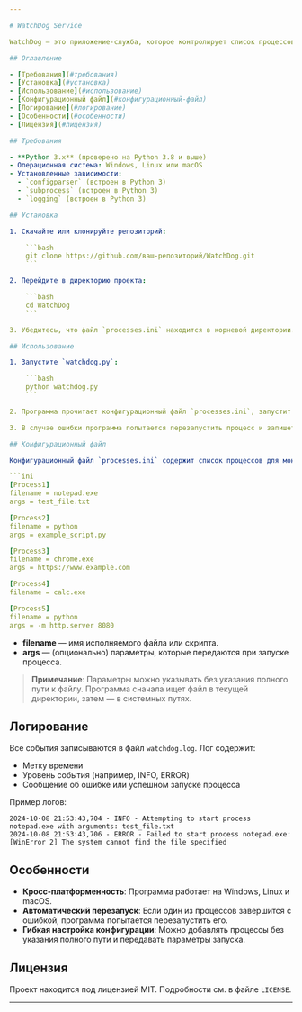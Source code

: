 ```yaml
---

# WatchDog Service

WatchDog — это приложение-служба, которое контролирует список процессов, указанных в конфигурационном файле. Если какой-либо процесс завершится с ошибкой, WatchDog автоматически перезапустит его и запишет ошибку в лог. Программа поддерживает добавление новых процессов в список контроля во время выполнения.

## Оглавление

- [Требования](#требования)
- [Установка](#установка)
- [Использование](#использование)
- [Конфигурационный файл](#конфигурационный-файл)
- [Логирование](#логирование)
- [Особенности](#особенности)
- [Лицензия](#лицензия)

## Требования

- **Python 3.x** (проверено на Python 3.8 и выше)
- Операционная система: Windows, Linux или macOS
- Установленные зависимости:
  - `configparser` (встроен в Python 3)
  - `subprocess` (встроен в Python 3)
  - `logging` (встроен в Python 3)

## Установка

1. Скачайте или клонируйте репозиторий:

    ```bash
    git clone https://github.com/ваш-репозиторий/WatchDog.git
    ```

2. Перейдите в директорию проекта:

    ```bash
    cd WatchDog
    ```

3. Убедитесь, что файл `processes.ini` находится в корневой директории.

## Использование

1. Запустите `watchdog.py`:

    ```bash
    python watchdog.py
    ```

2. Программа прочитает конфигурационный файл `processes.ini`, запустит указанные процессы и начнёт их мониторинг.

3. В случае ошибки программа попытается перезапустить процесс и запишет сообщение об ошибке в лог-файл `watchdog.log`.

## Конфигурационный файл

Конфигурационный файл `processes.ini` содержит список процессов для мониторинга. Каждый процесс указывается в отдельной секции. Пример файла:

```ini
[Process1]
filename = notepad.exe
args = test_file.txt

[Process2]
filename = python
args = example_script.py

[Process3]
filename = chrome.exe
args = https://www.example.com

[Process4]
filename = calc.exe

[Process5]
filename = python
args = -m http.server 8080
```

- **filename** — имя исполняемого файла или скрипта.
- **args** — (опционально) параметры, которые передаются при запуске процесса.

> **Примечание**: Параметры можно указывать без указания полного пути к файлу. Программа сначала ищет файл в текущей директории, затем — в системных путях.

## Логирование

Все события записываются в файл `watchdog.log`. Лог содержит:
- Метку времени
- Уровень события (например, INFO, ERROR)
- Сообщение об ошибке или успешном запуске процесса

Пример логов:

```plaintext
2024-10-08 21:53:43,704 - INFO - Attempting to start process notepad.exe with arguments: test_file.txt
2024-10-08 21:53:43,706 - ERROR - Failed to start process notepad.exe: [WinError 2] The system cannot find the file specified
```

## Особенности

- **Кросс-платформенность**: Программа работает на Windows, Linux и macOS.
- **Автоматический перезапуск**: Если один из процессов завершится с ошибкой, программа попытается перезапустить его.
- **Гибкая настройка конфигурации**: Можно добавлять процессы без указания полного пути и передавать параметры запуска.

## Лицензия

Проект находится под лицензией MIT. Подробности см. в файле `LICENSE`.

--- 
```

